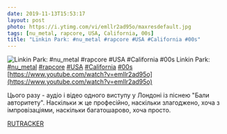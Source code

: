 ```yaml
---
date: 2019-11-13T15:53:17
layout: post
photo: https://i.ytimg.com/vi/emllr2ad95o/maxresdefault.jpg
tags: [nu_metal, rapcore, USA, California, 00s]
title: "Linkin Park: #nu_metal #rapcore #USA #California #00s"
---
```

![Linkin Park: #nu_metal #rapcore #USA #California #00s](https://i.ytimg.com/vi/emllr2ad95o/maxresdefault.jpg)
Linkin Park: [#nu_metal](/tags/#nu_metal) [#rapcore](/tags/#rapcore) [#USA](/tags/#USA) [#California](/tags/#California) [#00s](/tags/#00s) [https://www.youtube.com/watch?v=emllr2ad95o](https://www.youtube.com/watch?v=emllr2ad95o)

Цього разу - аудіо і відео одного виступу у Лондоні із піснею &quot;Бали авторитету&quot;. Наскільки ж це професійно, наскільки злагоджено, хоча з імпровізаціями, наскільки багатошарово, хоча просто.

[RUTRACKER](https://rutracker.org/forum/viewtopic.php?t=3557124)